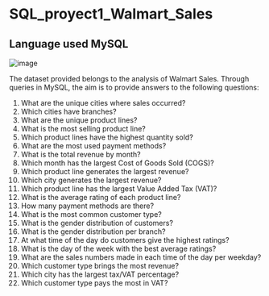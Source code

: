 # SQL_proyect1_Walmart_Sales

## Language used MySQL

![image](https://github.com/ELopez2657/SQL_proyect_1_Walmart_Sales-/assets/146747798/df9bc665-87b9-4266-a80c-dbf4aa434eed)

The dataset provided belongs to the analysis of Walmart Sales. Through queries in MySQL, the aim is to provide answers to the following questions:


1.	What are the unique cities where sales occurred?
2.	Which cities have branches?
3.	What are the unique product lines?
4.	What is the most selling product line?
5.	Which product lines have the highest quantity sold?
6.	What are the most used payment methods?
7.	What is the total revenue by month?
8.	Which month has the largest Cost of Goods Sold (COGS)?
9.	Which product line generates the largest revenue?
10.	Which city generates the largest revenue?
11.	Which product line has the largest Value Added Tax (VAT)?
12.	What is the average rating of each product line?
13.	How many payment methods are there?
14.	What is the most common customer type?
15.	What is the gender distribution of customers?
16.	What is the gender distribution per branch?
17.	At what time of the day do customers give the highest ratings?
18.	What is the day of the week with the best average ratings?
19.	What are the sales numbers made in each time of the day per weekday?
20.	Which customer type brings the most revenue?
21.	Which city has the largest tax/VAT percentage?
22.	Which customer type pays the most in VAT?

